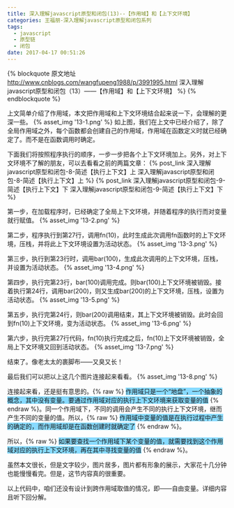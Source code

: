 ```yaml
---
title: 深入理解javascript原型和闭包(13)--【作用域】和【上下文环境】
categories: 王福朋-深入理解javascript原型和闭包系列
tags:
  - javascript
  - 原型链
  - 闭包
date: 2017-04-17 00:51:26
---
```

{% blockquote 原文地址 http://www.cnblogs.com/wangfupeng1988/p/3991995.html 深入理解javascript原型和闭包（13）——【作用域】和【上下文环境】 %}
{% endblockquote %}

上文简单介绍了作用域，本文把作用域和上下文环境结合起来说一下，会理解的更深一些。
{% asset_img '13-1.png' %}
如上图，我们在上文中已经介绍了，除了全局作用域之外，每个函数都会创建自己的作用域，作用域在函数定义时就已经确定了。而不是在函数调用时确定。

下面我们将按照程序执行的顺序，一步一步把各个上下文环境加上。另外，对上下文环境不了解的朋友，可以去看看之前的两篇文章：
{% post_link 深入理解javascript原型和闭包-8-简述【执行上下文】上 深入理解javascript原型和闭包-8-简述【执行上下文】上 %}
{% post_link 深入理解javascript原型和闭包-9-简述【执行上下文】下 深入理解javascript原型和闭包-9-简述【执行上下文】下 %}
<!-- more -->


第一步，在加载程序时，已经确定了全局上下文环境，并随着程序的执行而对变量就行赋值。
{% asset_img '13-2.png' %}

第二步，程序执行到第27行，调用fn(10)，此时生成此次调用fn函数时的上下文环境，压栈，并将此上下文环境设置为活动状态。
{% asset_img '13-3.png' %}

第三步，执行到第23行时，调用bar(100)，生成此次调用的上下文环境，压栈，并设置为活动状态。
{% asset_img '13-4.png' %}

第四步，执行完第23行，bar(100)调用完成。则bar(100)上下文环境被销毁。接着执行第24行，调用bar(200)，则又生成bar(200)的上下文环境，压栈，设置为活动状态。
{% asset_img '13-5.png' %}

第五步，执行完第24行，则bar(200)调用结束，其上下文环境被销毁。此时会回到fn(10)上下文环境，变为活动状态。
{% asset_img '13-6.png' %}

第六步，执行完第27行代码，fn(10)执行完成之后，fn(10)上下文环境被销毁，全局上下文环境又回到活动状态。
{% asset_img '13-7.png' %}


结束了。像老太太的裹脚布——又臭又长！



最后我们可以把以上这几个图片连接起来看看。
{% asset_img '13-8.png' %}

连接起来看，还是挺有意思的。{% raw %}
                             <span style="background-color: #87daff;">作用域只是一个“地盘”，一个抽象的概念，其中没有变量。要通过作用域对应的执行上下文环境来获取变量的值</span>
                           {% endraw %}。同一个作用域下，不同的调用会产生不同的执行上下文环境，继而产生不同的变量的值。所以，{% raw %}
                                                                                                               <span style="background-color: #87daff;">作用域中变量的值是在执行过程中产生的确定的，而作用域却是在函数创建时就确定了</span>
                                                                                                             {% endraw %}。

所以，{% raw %}
          <span style="background-color: #87daff;">如果要查找一个作用域下某个变量的值，就需要找到这个作用域对应的执行上下文环境，再在其中寻找变量的值</span>
        {% endraw %}。



虽然本文很长，但是文字较少，图片居多，图片都有形象的展示，大家花十几分钟也能慢慢看完。但是，这节内容真的很重要。

以上代码中，咱们还没有设计到跨作用域取值的情况，即——自由变量。详细内容且听下回分解。